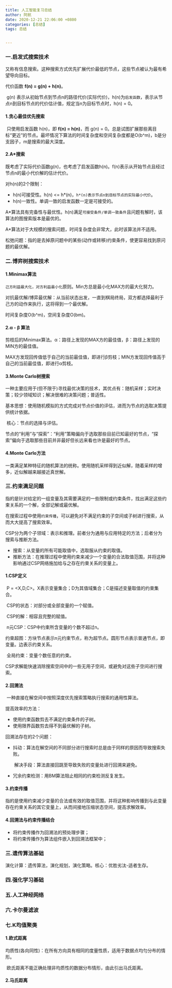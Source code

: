 ```yaml
---
title: 人工智能复习总结
author: 阿航
date: 2020-12-21 22:06:00 +0800
categories: [总结]
tags: 总结


---
```






### 一.启发式搜索技术

​	又称有信息搜索。这种搜索方式优先扩展代价最低的节点，这些节点被认为最有希望导向目标。

代价函数 **f(n) = g(n) + h(n)**。

​	g(n) 表示从初始节点到节点n的路径代价(实际代价)，h(n)为`启发函数`，表示从节点n到目标节点的代价估计值，规定当n为目标节点时，h(n) = 0。

#### 1.贪心最佳优先搜索

​	只使用启发函数 h(n)，即 **f(n) = h(n)**，而 g(n) = 0。总是试图扩展那些离目标“更近”的节点。最坏情况下算法的时间复杂度和空间复杂度都是O(b^m)，b是分支因子，m是搜索的最大深度。

#### 2.A*搜索

​	既考虑了实际代价函数g(n)，也考虑了启发函数h(n)。f(n)表示从开始节点且经过节点n的最小代价解的估计代价。

对h(n)的2个限制：

* h(n)可接受性。h(n) <= h*(n)，`h*(n)表示节点n到目标节点的实际最小代价`。
* h(n)一致性。单调一致的启发函数一定是可接受的。

A*算法具有完备性与最优性。h(n)满足`可接受条件/单调一致条件`且问题有解时，该算法的图搜索版本是最优的。

A*算法对于大规模的搜索问题，时间复杂度会非常大，此时该算法并不适用。

松弛问题：指的是去掉原问题中的某些(动作或转移)约束条件，使更容易找到原问题的最优解。



### 二.博弈树搜索技术

#### 1.Minimax算法

`己方利益最大化，对方利益最小化`原则。Min方总是最小化MAX方的最大化努力。

对抗最优解/博弈最优解：从当前状态出发，一直到棋局终局，双方都选择最利于己方的动作来执行，这将得到一个最优解。

时间复杂度O(b^m)，空间复杂度O(bm)。

#### 2.α - β 算法

​	剪枝后的Minimax算法。α：路径上发现的MAX方的最佳值，β：路径上发现的MIN方的最佳值。

MAX方发现回传值低于自己的当前最佳值，即进行β剪枝；MIN方发现回传值高于自己的当前最佳值，即进行α剪枝。

#### 3.Monte Carlo树搜索

​	一种主要应用于(但不限于)寻找最优决策的技术，其优点有：随机采样；实时决策；较少领域知识；解决很难的决策问题；普适性。

​	基本思想：使用随机模拟的方式完成对节点价值的评估，进而为节点的选取决策提供统计依据。

​	核心：节点的选择与评估。

​	节点的“利用”与“探索”：“利用”策略偏向于选取那些目前已知最好的节点，“探索”偏向于选取那些目前并非最好但长远来看也许是最好的节点。

#### 4.Monte Carlo方法

​	一类满足某种特征的随机算法的统称。使用随机采样得到近似解，随着采样的增多，近似解越来越接近真世解。



### 三.约束满足问题

​	指的是针对给定的一组变量及其需要满足的一些限制或约束条件，找出满足这些约束关系的一个解，全部记解或最优解。

​	在搜索过程中使用`约束传播`，可以避免对不满足约束的子空间或子树进行搜索，从而大大提高了搜索效率。

​	CSP分为两个子领域：表示和推理。前者分为通用与应用特定的方法；后者分为搜索与推断方法。

* 搜索：从变量的所有可能取值中，选取服从约束的取值。
* 推断方法：在推理过程中使用约束来减少一个变量的合法取值范围，并将这种影响通过CSP网络施加给与之存在约束关系的变量上。

#### 1.CSP定义

​	P = <X,D,C>。X表示变量集合；D为其值域集合；C是描述变量取值的约束集合。

​	CSP的状态：对部分或全部变量的一个赋值。

​	CSP的解：相容且完整的赋值。

​	n元CSP：CSP中约束所含变量的个数不超过n。

​	约束超图：方块节点表示n元约束节点，称为超节点。圆形节点表示普通节点，即变量。边表示约束关系。

​	全局约束：变量个数任意的约束。

​	CSP求解能快速消除搜索空间中的一些无用子空间，或避免对这些子空间进行搜索。

#### 2.回溯法

​	一种直接在解空间中按照深度优先搜索策略执行搜索的通用性算法。

提高效率的方法：

* 使用约束函数剪去不满足约束条件的子树。
* 使用限界函数剪去得不到最优解的子树。

回溯法存在的2个问题：

* 抖动：算法在解空间的不同部分进行搜索时总是由于同样的原因而导致搜索失败。

  ​		解决手段：算法直接回跳至导致失败的变量处进行回溯来避免。

* 冗余约束检测：用BM算法阻止相同的约束检测反复发生。

#### 3.约束传播

​	指的是使用约束减少变量的合法或有效的取值范围，并将这种影响传播到与此变量存在约束关系的其它变量上，从而间接地压缩状态空间，提高求解效率。

#### 4.回溯法与约束传播结合

* 将约束传播作为回溯法的预处理步骤；
* 将约束传播作为算法组件嵌入到回溯法框架中；



### 三.遗传算法基础

​	演化计算：遗传算法，演化规划，演化策略。核心：优胜劣汰-适者生存。



### 四.强化学习基础



### 五.人工神经网络



### 六.卡尔曼滤波

### 七.K均值聚类

#### 1.欧式距离

​	均质性(各向同性)：在所有方向具有相同的度量性质，适用于数据点均匀分布的情形。

​	欧氏距离不能正确处理非均质性的数据分布情形，由此引出马氏距离。

#### 2.马氏距离







 















